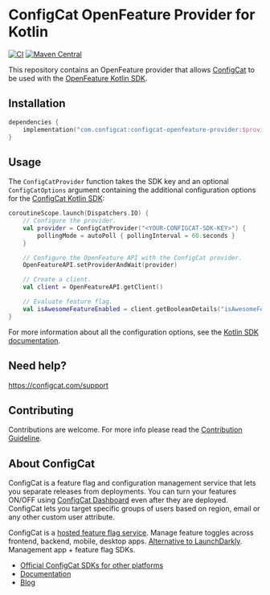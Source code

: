# ConfigCat OpenFeature Provider for Kotlin

[![CI](https://github.com/configcat/openfeature-kotlin/actions/workflows/ci.yml/badge.svg?branch=main)](https://github.com/configcat/openfeature-kotlin/actions/workflows/ci.yml)
[![Maven Central](https://img.shields.io/maven-central/v/com.configcat/configcat-openfeature-provider?label=maven%20central)](https://search.maven.org/artifact/com.configcat/configcat-openfeature-provider/)

This repository contains an OpenFeature provider that allows [ConfigCat](https://configcat.com) to be used with
the [OpenFeature Kotlin SDK](https://github.com/open-feature/kotlin-sdk).

## Installation

```kotlin
dependencies {
    implementation("com.configcat:configcat-openfeature-provider:$providerVersion")
}
```

## Usage

The `ConfigCatProvider` function takes the SDK key and an optional `ConfigCatOptions`
argument containing the additional configuration options for
the [ConfigCat Kotlin SDK](https://github.com/configcat/kotlin-sdk):

```kotlin
coroutineScope.launch(Dispatchers.IO) {
    // Configure the provider.
    val provider = ConfigCatProvider("<YOUR-CONFIGCAT-SDK-KEY>") {
        pollingMode = autoPoll { pollingInterval = 60.seconds }
    }

    // Configure the OpenFeature API with the ConfigCat provider.
    OpenFeatureAPI.setProviderAndWait(provider)

    // Create a client.
    val client = OpenFeatureAPI.getClient()

    // Evaluate feature flag.
    val isAwesomeFeatureEnabled = client.getBooleanDetails("isAwesomeFeatureEnabled", false)
}
```

For more information about all the configuration options, see
the [Kotlin SDK documentation](https://configcat.com/docs/sdk-reference/kotlin/#setting-up-the-configcat-client).

## Need help?

https://configcat.com/support

## Contributing

Contributions are welcome. For more info please read the [Contribution Guideline](CONTRIBUTING.md).

## About ConfigCat

ConfigCat is a feature flag and configuration management service that lets you separate releases from deployments. You
can turn your features ON/OFF using <a href="https://app.configcat.com" target="_blank">ConfigCat Dashboard</a> even
after they are deployed. ConfigCat lets you target specific groups of users based on region, email or any other custom
user attribute.

ConfigCat is a <a href="https://configcat.com" target="_blank">hosted feature flag service</a>. Manage feature toggles
across frontend, backend, mobile, desktop apps. <a href="https://configcat.com" target="_blank">Alternative to
LaunchDarkly</a>. Management app + feature flag SDKs.

- [Official ConfigCat SDKs for other platforms](https://github.com/configcat)
- [Documentation](https://configcat.com/docs)
- [Blog](https://configcat.com/blog)
